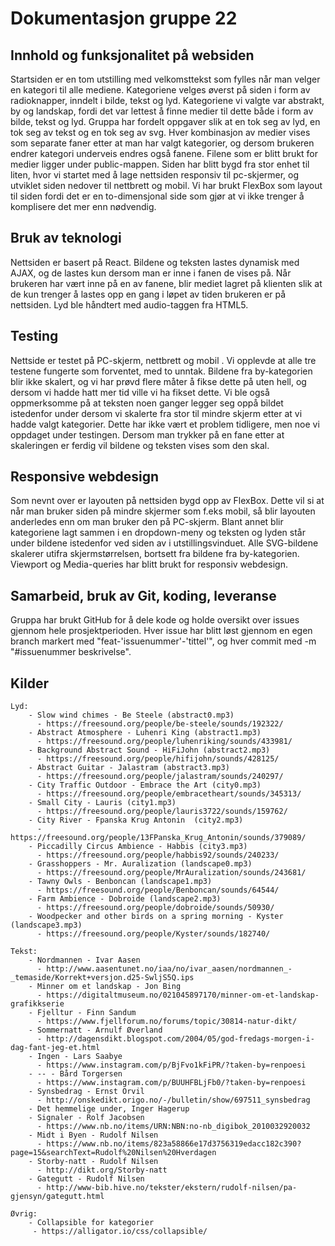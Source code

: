# Dokumentasjon gruppe 22

  ## Innhold og funksjonalitet på websiden
  Startsiden er en tom utstilling med velkomsttekst som fylles når man velger en kategori til alle mediene. Kategoriene velges øverst på siden i form av radioknapper, inndelt i bilde, tekst og lyd. Kategoriene vi valgte var abstrakt, by og landskap, fordi det var lettest å finne medier til dette både i form av bilde, tekst og lyd. Gruppa har fordelt oppgaver slik at en tok seg av lyd, en tok seg av tekst og en tok seg av svg. Hver kombinasjon av medier vises som separate faner etter at man har valgt kategorier, og dersom brukeren endrer kategori underveis endres også fanene. Filene som er blitt brukt for medier ligger under public-mappen. Siden har blitt bygd fra stor enhet til liten, hvor vi startet med å lage nettsiden responsiv til pc-skjermer, og utviklet siden nedover til nettbrett og mobil. Vi har brukt FlexBox som layout til siden fordi det er en to-dimensjonal side som gjør at vi ikke trenger å komplisere det mer enn nødvendig.

  ## Bruk av teknologi
  Nettsiden er basert på React. Bildene og teksten lastes dynamisk med AJAX, og de lastes kun dersom man er inne i fanen de vises på. Når brukeren har vært inne på en av fanene, blir mediet lagret på klienten slik at de kun trenger å lastes opp en gang i løpet av tiden brukeren er på nettsiden. Lyd ble håndtert med audio-taggen fra HTML5.

  ## Testing
  Nettside er testet på PC-skjerm, nettbrett og mobil . Vi opplevde at alle tre testene fungerte som forventet, med to unntak. Bildene fra by-kategorien blir ikke skalert, og vi har prøvd flere måter å fikse dette på uten hell, og dersom vi hadde hatt mer tid ville vi ha fikset dette.
  Vi ble også oppmerksomme på at teksten noen ganger legger seg oppå bildet istedenfor under dersom vi skalerte fra stor til mindre skjerm etter at vi hadde valgt kategorier. Dette har ikke vært et problem tidligere, men noe vi oppdaget under testingen. Dersom man trykker på en fane etter at skaleringen er ferdig vil bildene og teksten vises som den skal.

  ## Responsive webdesign
  Som nevnt over er layouten på nettsiden bygd opp av FlexBox. Dette vil si at når man bruker siden på mindre skjermer som f.eks mobil, så blir layouten anderledes enn om man bruker den på PC-skjerm. Blant annet blir kategoriene lagt sammen i en dropdown-meny og teksten og lyden står under bildene istedenfor ved siden av i utstillingsvinduet. Alle SVG-bildene skalerer utifra skjermstørrelsen, bortsett fra bildene fra by-kategorien. Viewport og Media-queries har blitt brukt for responsiv webdesign.

  ## Samarbeid, bruk av Git, koding, leveranse
  Gruppa har brukt GitHub for å dele kode og holde oversikt over issues gjennom hele prosjektperioden. Hver issue har blitt løst gjennom en egen branch markert med "feat-'issuenummer'-'tittel'", og hver commit med -m "#issuenummer beskrivelse".

  ## Kilder
    Lyd:
        - Slow wind chimes - Be Steele (abstract0.mp3)
          - https://freesound.org/people/be-steele/sounds/192322/
        - Abstract Atmosphere - Luhenri King (abstract1.mp3)
          - https://freesound.org/people/luhenriking/sounds/433981/
        - Background Abstract Sound - HiFiJohn (abstract2.mp3)
          - https://freesound.org/people/hifijohn/sounds/428125/
        - Abstract Guitar - Jalastram (abstract3.mp3)
          - https://freesound.org/people/jalastram/sounds/240297/
        - City Traffic Outdoor - Embrace the Art (city0.mp3)
          - https://freesound.org/people/embracetheart/sounds/345313/
        - Small City - Lauris (city1.mp3)
          - https://freesound.org/people/lauris3722/sounds/159762/
        - City River - Fpanska Krug Antonin  (city2.mp3)
          - https://freesound.org/people/13FPanska_Krug_Antonin/sounds/379089/
        - Piccadilly Circus Ambience - Habbis (city3.mp3)
          - https://freesound.org/people/habbis92/sounds/240233/
        - Grasshoppers - Mr. Auralization (landscape0.mp3)
          - https://freesound.org/people/MrAuralization/sounds/243681/
        - Tawny Owls - Benboncan (landscape1.mp3)
          - https://freesound.org/people/Benboncan/sounds/64544/
        - Farm Ambience - Dobroide (landscape2.mp3)
          - https://freesound.org/people/dobroide/sounds/50930/
        - Woodpecker and other birds on a spring morning - Kyster (landscape3.mp3)
          - https://freesound.org/people/Kyster/sounds/182740/

    Tekst:
        - Nordmannen - Ivar Aasen
          - http://www.aasentunet.no/iaa/no/ivar_aasen/nordmannen_-_temaside/Korrekt+versjon.d25-SwljS5Q.ips
        - Minner om et landskap - Jon Bing
          - https://digitaltmuseum.no/021045897170/minner-om-et-landskap-grafikkserie
        - Fjelltur - Finn Sandum
          - https://www.fjellforum.no/forums/topic/30814-natur-dikt/
        - Sommernatt - Arnulf Øverland
          - http://dagensdikt.blogspot.com/2004/05/god-fredags-morgen-i-dag-fant-jeg-et.html
        - Ingen - Lars Saabye
          - https://www.instagram.com/p/BjFvo1kFiPR/?taken-by=renpoesi
        - -- - Bård Torgersen
          - https://www.instagram.com/p/BUUHFBLjFb0/?taken-by=renpoesi
        - Synsbedrag - Ernst Orvil
          - http://onskedikt.origo.no/-/bulletin/show/697511_synsbedrag
        - Det hemmelige under, Inger Hagerup
        - Signaler - Rolf Jacobsen
          - https://www.nb.no/items/URN:NBN:no-nb_digibok_2010032920032
        - Midt i Byen - Rudolf Nilsen
          - https://www.nb.no/items/823a58866e17d3756319edacc182c390?page=15&searchText=Rudolf%20Nilsen%20Hverdagen
        - Storby-natt - Rudolf Nilsen
          - http://dikt.org/Storby-natt
        - Gategutt - Rudolf Nilsen
          - http://www-bib.hive.no/tekster/ekstern/rudolf-nilsen/pa-gjensyn/gategutt.html

    Øvrig:
        - Collapsible for kategorier
         - https://alligator.io/css/collapsible/